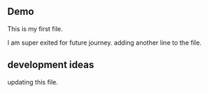 ## Demo
This is my first file.  

I am super exited for future journey.
adding another line to the file.

## development ideas
updating this file.
